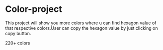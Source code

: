 # Color-project
This project will show you more colors where u can find hexagon value of that respective colors.User can copy the hexagon value by just clicking on copy button.

220+ colors 
